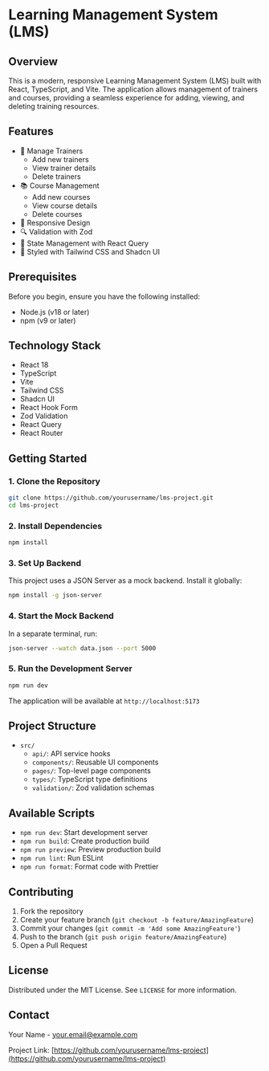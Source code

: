 # Learning Management System (LMS)

## Overview

This is a modern, responsive Learning Management System (LMS) built with React, TypeScript, and Vite. The application allows management of trainers and courses, providing a seamless experience for adding, viewing, and deleting training resources.

## Features

- 🏫 Manage Trainers
  - Add new trainers
  - View trainer details
  - Delete trainers
- 📚 Course Management
  - Add new courses
  - View course details
  - Delete courses
- 🎨 Responsive Design
- 🔍 Validation with Zod
- 💾 State Management with React Query
- 🎨 Styled with Tailwind CSS and Shadcn UI

## Prerequisites

Before you begin, ensure you have the following installed:

- Node.js (v18 or later)
- npm (v9 or later)

## Technology Stack

- React 18
- TypeScript
- Vite
- Tailwind CSS
- Shadcn UI
- React Hook Form
- Zod Validation
- React Query
- React Router

## Getting Started

### 1. Clone the Repository

```bash
git clone https://github.com/yourusername/lms-project.git
cd lms-project
```

### 2. Install Dependencies

```bash
npm install
```

### 3. Set Up Backend

This project uses a JSON Server as a mock backend. Install it globally:

```bash
npm install -g json-server
```

### 4. Start the Mock Backend

In a separate terminal, run:

```bash
json-server --watch data.json --port 5000
```

### 5. Run the Development Server

```bash
npm run dev
```

The application will be available at `http://localhost:5173`

## Project Structure

- `src/`
  - `api/`: API service hooks
  - `components/`: Reusable UI components
  - `pages/`: Top-level page components
  - `types/`: TypeScript type definitions
  - `validation/`: Zod validation schemas

## Available Scripts

- `npm run dev`: Start development server
- `npm run build`: Create production build
- `npm run preview`: Preview production build
- `npm run lint`: Run ESLint
- `npm run format`: Format code with Prettier

## Contributing

1. Fork the repository
2. Create your feature branch (`git checkout -b feature/AmazingFeature`)
3. Commit your changes (`git commit -m 'Add some AmazingFeature'`)
4. Push to the branch (`git push origin feature/AmazingFeature`)
5. Open a Pull Request

## License

Distributed under the MIT License. See `LICENSE` for more information.

## Contact

Your Name - your.email@example.com

Project Link: [https://github.com/yourusername/lms-project](https://github.com/yourusername/lms-project)
